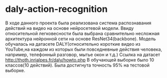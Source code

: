 # daly-action-recognition
В ходе данного проекта была реализована система распознавания действий на видео на основе нейросетевой модели.
Ввиду относительной легковесности была выбрана сравнительно несложная архитектура нейронной сети на основе ResNet34(backbone). 
Модель обучалась на датасете DALY(относительно короткие видео из YouTube,на каждом из которых были повседневные действия человека, например, телефонный разговор, мытье окон и т.д.)
Ссылка на датасет http://thoth.inrialpes.fr/daly/howto.php
В обучающей выборке было 10 классов(10 действий). Была достигнута точность 95% на тестовой выборке.
